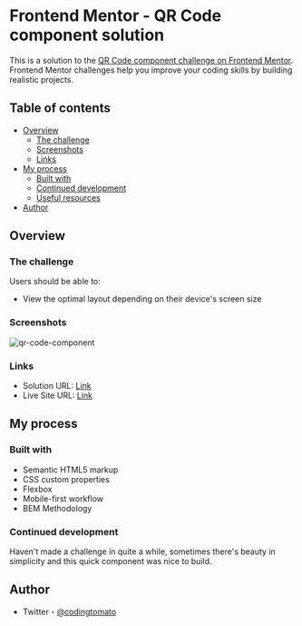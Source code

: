# Frontend Mentor - QR Code component solution

This is a solution to the [QR Code component challenge on Frontend Mentor](https://www.frontendmentor.io/challenges/qr-code-component-iux_sIO_H/). Frontend Mentor challenges help you improve your coding skills by building realistic projects.

## Table of contents

- [Overview](#overview)
  - [The challenge](#the-challenge)
  - [Screenshots](#screenshots)
  - [Links](#links)
- [My process](#my-process)
  - [Built with](#built-with)
  - [Continued development](#continued-development)
  - [Useful resources](#useful-resources)
- [Author](#author)


## Overview

### The challenge

Users should be able to:

- View the optimal layout depending on their device's screen size

### Screenshots

![qr-code-component](https://user-images.githubusercontent.com/24487667/180671374-92c672ad-2b7c-4e0d-a777-7c28414647c0.png)

### Links

- Solution URL: [Link](https://github.com/tomato-frontend-challenges/qr-code-component)
- Live Site URL: [Link](https://tomato-qr-code-component.netlify.app/)

## My process

### Built with

- Semantic HTML5 markup
- CSS custom properties
- Flexbox
- Mobile-first workflow
- BEM Methodology

### Continued development

Haven't made a challenge in quite a while, sometimes there's beauty in simplicity and this quick component was nice to build.

## Author

- Twitter - [@codingtomato](https://twitter.com/codingtomato)
